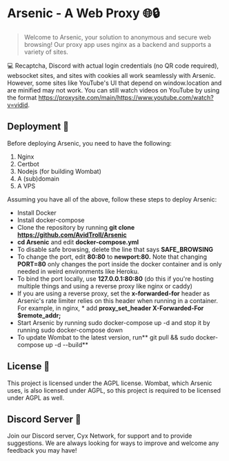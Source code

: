 # Arsenic - A Web Proxy 🌐🔒

> Welcome to Arsenic, your solution to anonymous and secure web browsing! Our proxy app uses nginx as a backend and supports a variety of sites.

💻 Recaptcha, Discord with actual login credentials (no QR code required), websocket sites, and sites with cookies all work seamlessly with Arsenic. However, some sites like YouTube's UI that depend on window.location and are minified may not work. You can still watch videos on YouTube by using the format https://proxysite.com/main/https://www.youtube.com/watch?v=vidid.

## Deployment 🚀

Before deploying Arsenic, you need to have the following:

1. Nginx
2. Certbot
3. Nodejs (for building Wombat)
4. A (sub)domain
5. A VPS

Assuming you have all of the above, follow these steps to deploy Arsenic:

* Install Docker
* Install docker-compose
* Clone the repository by running **git clone https://github.com/AvidTroll/Arsenic**
* **cd Arsenic** and edit **docker-compose.yml**
* To disable safe browsing, delete the line that says **SAFE_BROWSING**
* To change the port, edit **80:80** to **newport:80.** Note that changing **PORT=80** only changes the port inside the docker container and is only needed in weird environments  like Heroku.
* To bind the port locally, use **127.0.0.1:80:80** (do this if you're hosting multiple things and using a reverse proxy like nginx or caddy)
* If you are using a reverse proxy, set the **x-forwarded-for** header as Arsenic's rate limiter relies on this header when running in a container. For example, in nginx, * add **proxy_set_header X-Forwarded-For $remote_addr;**
* Start Arsenic by running sudo docker-compose up -d and stop it by running sudo docker-compose down
* To update Wombat to the latest version, run** git pull && sudo docker-compose up -d --build**

## License 📜
This project is licensed under the AGPL license. Wombat, which Arsenic uses, is also licensed under AGPL, so this project is required to be licensed under AGPL as well.

## Discord Server 💬
Join our Discord server, Cyx Network, for support and to provide suggestions. We are always looking for ways to improve and welcome any feedback you may have!
